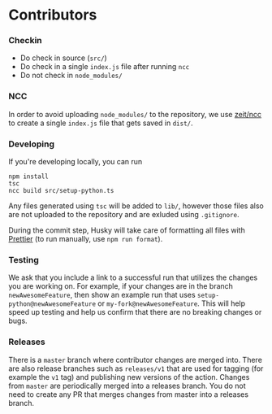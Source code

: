 # Contributors

### Checkin

- Do check in source (`src/`)
- Do check in a single `index.js` file after running `ncc`
- Do not check in `node_modules/`

### NCC

In order to avoid uploading `node_modules/` to the repository, we use [zeit/ncc](https://github.com/zeit/ncc) to create a single `index.js` file that gets saved in `dist/`.

### Developing

If you're developing locally, you can run
```
npm install
tsc
ncc build src/setup-python.ts
```
Any files generated using `tsc` will be added to `lib/`, however those files also are not uploaded to the repository and are exluded using `.gitignore`.

During the commit step, Husky will take care of formatting all files with [Prettier](https://github.com/prettier/prettier) (to run manually, use `npm run format`).

### Testing

We ask that you include a link to a successful run that utilizes the changes you are working on. For example, if your changes are in the branch `newAwesomeFeature`, then show an example run that uses `setup-python@newAwesomeFeature` or `my-fork@newAwesomeFeature`. This will help speed up testing and help us confirm that there are no breaking changes or bugs.

### Releases

There is a `master` branch where contributor changes are merged into. There are also release branches such as `releases/v1` that are used for tagging (for example the `v1` tag) and publishing new versions of the action. Changes from `master` are periodically merged into a releases branch. You do not need to create any PR that merges changes from master into a releases branch.
